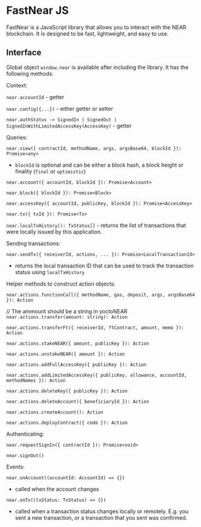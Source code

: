 # FastNear JS

FastNear is a JavaScript library that allows you to interact with the NEAR blockchain. It is designed to be fast, lightweight, and easy to use.

## Interface

Global object `window.near` is available after including the library. It has the following methods:

Context:

`near.accountId` - getter

`near.config({...})` - either getter or setter

`near.authStatus -> SignedIn | SignedOut | SignedInWithLimitedAccessKey(AccessKey)` - getter

Queries:

`near.view({ contractId, methodName, args, argsBase64, blockId }): Promise<any>`
- `blockId` is optional and can be either a block hash, a block height or finality (`final` or `optimistic`)

`near.account({ accountId, blockId }): Promise<Account>`

`near.block({ blockId }): Promise<Block>`

`near.accessKey({ accountId, publicKey, blockId }): Promise<AccessKey>`

`near.tx({ txId }): Promise<Tx>`

`near.localTxHistory(): TxStatus[]` - returns the list of transactions that were locally issued by this application.

Sending transactions:

`near.sendTx({ receiverId, actions, ... }): Promise<LocalTransactionId>`
- returns the local transaction ID that can be used to track the transaction status using `localTxHistory`

Helper methods to construct action objects:

`near.actions.functionCall({ methodName, gas, deposit, args, argsBase64 }): Action`

// The ammount should be a string in yoctoNEAR
`near.actions.transfer(amount: string): Action`

`near.actions.transferFt({ receiverId, ftContract, amount, memo }): Action`

`near.actions.stakeNEAR({ amount, publicKey }): Action`

`near.actions.unstakeNEAR({ amount }): Action`

`near.actions.addFullAccessKey({ publicKey }): Action`

`near.actions.addLimitedAccessKey({ publicKey, allowance, accountId, methodNames }): Action`

`near.actions.deleteKey({ publicKey }): Action`

`near.actions.deleteAccount({ beneficiaryId }): Action`

`near.actions.createAccount(): Action`

`near.actions.deployContract({ code }): Action`

Authenticating:

`near.requestSignIn({ contractId }): Promise<void>`

`near.signOut()`

Events:

`near.onAccount((accountId: AccountId) => {})`
- called when the account changes

`near.onTx((txStatus: TxStatus) => {})`
- called when a transaction status changes locally or remotely. E.g. you sent a new transaction, or a transaction that you sent was confirmed.

```
